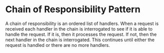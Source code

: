 Chain of Responsibility Pattern
===============================

A chain of responsibility is an ordered list of handlers.  When a
request is received each handler in the chain is interrogated to see
if it is able to handle the request.  If it is, then it processes the
request.  If not, then the next handler in the chain is interrogated.
This continues until either the request is handled or there are no
more handlers.

